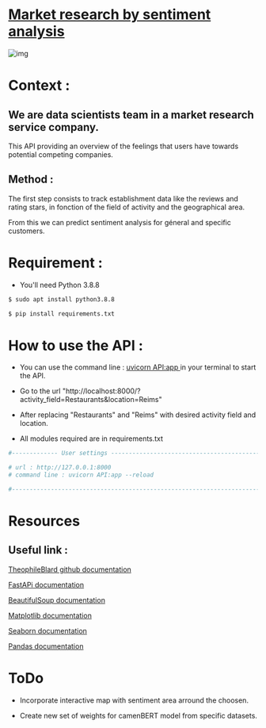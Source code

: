 # <u> Market research by sentiment analysis </u>


![img](https://external-content.duckduckgo.com/iu/?u=http%3A%2F%2Ffondation-valentin-ribet.org%2Fwp-content%2Fuploads%2F2016%2F12%2Flogo-simplon.gif&f=1&nofb=1.png)
 

# Context :

## We are data scientists team in a market research service company. 

 This API providing an overview of the feelings that users have towards potential competing companies.

## Method :

The first step consists to track establishment data like the reviews and rating stars, in fonction of the field of activity and the geographical area. 

From this we can predict sentiment analysis for géneral and specific customers.

# Requirement :

- You'll need Python 3.8.8 

```bash
$ sudo apt install python3.8.8

$ pip install requirements.txt
```


# How to use the API :

- You can use the command line : <u> uvicorn API:app </u> in your terminal to start the API.
- Go to the url "http://localhost:8000/?activity_field=Restaurants&location=Reims"
- After replacing "Restaurants" and "Reims" with desired activity field and location.

- All modules required are in requirements.txt

```python
#------------- User settings ------------------------------------------------#

# url : http://127.0.0.1:8000
# command line : uvicorn API:app --reload

#-----------------------------------------------------------------------------#

```

# Resources

## Useful link :

[TheophileBlard github documentation ](https://github.com/TheophileBlard/french-sentiment-analysis-with-bert)

[FastAPi documentation](https://fastapi.tiangolo.com/tutorial/first-steps/)

[BeautifulSoup documentation](https://www.crummy.com/software/BeautifulSoup/bs4/doc/)

[Matplotlib documentation](https://matplotlib.org/)

[Seaborn documentation](https://seaborn.pydata.org/)

[Pandas documentation ](https://pandas.pydata.org/docs/)


# ToDo 

- Incorporate interactive map with sentiment area arround the choosen. 

- Create new set of weights for camenBERT model from specific datasets.

